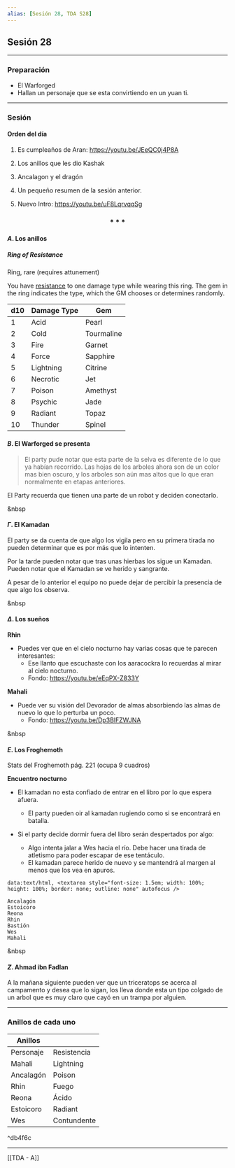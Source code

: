 ```yaml
---
alias: [Sesión 28, TDA S28]
---
```


## Sesión 28

---

### Preparación

+ El Warforged
+ Hallan un personaje que se esta convirtiendo en un yuan ti.

---

### Sesión

#### Orden del día
1. Es cumpleaños de Aran: https://youtu.be/JEeQC0j4P8A

1. Los anillos que les dio Kashak
2. Ancalagon y el dragón
3. Un pequeño resumen de la sesión anterior.  
4. Nuevo Intro: https://youtu.be/uF8LqrvqqSg

<div align='center'>
   <h3> * * * </h3>
</div>


#### $A$. Los anillos
##### Ring of Resistance

Ring, rare (requires attunement)

You have [resistance](https://www.5esrd.com/gamemastering/combat#TOC-Damage-Resistance-and-Vulnerability) to one damage type while wearing this ring. The gem in the ring indicates the type, which the GM chooses or determines randomly.

|d10| Damage Type|Gem|
|---|---|---|
|1|Acid|Pearl|
|2 |Cold| Tourmaline|
|3| Fire| Garnet|
|4| Force| Sapphire|
|5 |Lightning| Citrine|
|6 |Necrotic| Jet|
|7 |Poison |Amethyst|
|8 |Psychic| Jade|
|9| Radiant| Topaz|
|10| Thunder| Spinel|


#### $B$. El Warforged se presenta

>El party pude notar que esta parte de la selva es diferente de lo que ya habían recorrido. Las hojas de los arboles ahora son de un color mas bien oscuro, y los arboles son aún mas altos que lo que eran normalmente en etapas anteriores.

El Party recuerda que tienen una parte de un robot  y deciden conectarlo.

&nbsp

#### $\Gamma$. El Kamadan

El party se da cuenta de que algo los vigila pero en su primera tirada no pueden determinar que es por más que lo intenten.

Por la tarde pueden notar que tras unas hierbas los sigue un Kamadan. Pueden notar que el Kamadan se ve herido y sangrante.

A pesar de lo anterior el equipo no puede dejar de percibir la presencia de que algo los observa.

&nbsp

#### $\Delta$. Los sueños

**Rhin**
+ Puedes ver que en el cielo nocturno hay varias cosas que te parecen interesantes:
	+ Ese llanto que escuchaste con los aaracockra lo recuerdas al mirar al cielo nocturno.
	+ Fondo: https://youtu.be/eEqPX-Z833Y

**Mahali**
+ Puede ver su visión del Devorador de almas absorbiendo las almas de nuevo lo que lo perturba un poco.
	+ Fondo: https://youtu.be/Dp3BlFZWJNA

&nbsp

#### $E$. Los Froghemoth

Stats del Froghemoth pág. 221 (ocupa 9 cuadros)

**Encuentro nocturno**
+ El kamadan no esta confiado de entrar en el libro por lo que espera afuera.
	+ El party pueden oir al kamadan rugiendo como si se encontrará en batalla.

+ Si el party decide dormir fuera del libro serán despertados por algo:
	+ Algo intenta jalar a Wes hacia el río. Debe hacer una tirada de atletismo para poder escapar de ese tentáculo. 
	+ El kamadan parece herido de nuevo y se mantendrá al margen al menos que los vea en apuros.


```
data:text/html, <textarea style="font-size: 1.5em; width: 100%; height: 100%; border: none; outline: none" autofocus />
```

```
Ancalagón
Estoicoro
Reona
Rhin
Bastión
Wes
Mahali
```

&nbsp

#### $Z$. Ahmad ibn Fadlan

A la mañana siguiente pueden ver que un triceratops se acerca al campamento y desea que lo sigan, los lleva donde esta un tipo colgado de un arbol que es muy claro que cayó en un trampa por alguien.

---

### Anillos de cada uno


|Anillos| |
|---|---|
|Personaje|Resistencia|
|Mahali|Lightning|
|Ancalagón|Poison|
|Rhin|Fuego|
|Reona|Ácido|
|Estoicoro|Radiant|
|Wes|Contundente|

^db4f6c


---

[[TDA - A]]